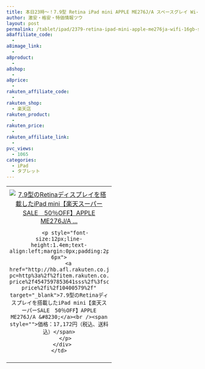 ```yaml
---
title: 本日23時～！7.9型 Retina iPad mini APPLE ME276J/A スペースグレイ Wi-Fiモデル 16GB 楽天スーパーSALE 50％OFF激安特価17,172円！送料無料！
author: 激安・格安・特価情報ツウ
layout: post
permalink: /tablet/ipad/2379-retina-ipad-mini-apple-me276ja-wifi-16gb-sale-50off17172.html
a8affiliate_code:
  - 
a8image_link:
  - 
a8product:
  - 
a8shop:
  - 
a8price:
  - 
rakuten_affiliate_code:
  - 
rakuten_shop:
  - 楽天店
rakuten_product:
  - 
rakuten_price:
  - 
rakuten_affiliate_link:
  - 
pvc_views:
  - 1065
categories:
  - iPad
  - タブレット
---
```

<table border="0" cellpadding="0" cellspacing="0">
  <tr>
    <td valign="top">
      <div style="border:1px none;margin:0px;padding:6px 0px;width:260px;text-align:center;float:left">
        <a href="http://hb.afl.rakuten.co.jp/hgc/0c732d0a.bc29f002.0c732d0b.d1950f69/?pc=http%3a%2f%2fitem.rakuten.co.jp%2fa-price%2f4547597853641sss%2f%3fscid%3daf_link_tbl&m=http%3a%2f%2fm.rakuten.co.jp%2fa-price%2fi%2f10400579%2f" target="_blank"><img src="http://hbb.afl.rakuten.co.jp/hgb/?pc=http%3a%2f%2fthumbnail.image.rakuten.co.jp%2f%400_mall%2fa-price%2fcabinet%2f2013%2fpicture07%2f4547597853641.jpg%3f_ex%3d240x240&m=http%3a%2f%2fthumbnail.image.rakuten.co.jp%2f%400_mall%2fa-price%2fcabinet%2f2013%2fpicture07%2f4547597853641.jpg" alt="7.9型のRetinaディスプレイを搭載したiPad mini【楽天スーパーSALE　50％OFF】APPLE ME276J/A ..." border="0" style="margin:0px;padding:0px" /></a> 
        
        <p style="font-size:12px;line-height:1.4em;text-align:left;margin:0px;padding:2px 6px">
          <a href="http://hb.afl.rakuten.co.jp/hgc/0c732d0a.bc29f002.0c732d0b.d1950f69/?pc=http%3a%2f%2fitem.rakuten.co.jp%2fa-price%2f4547597853641sss%2f%3fscid%3daf_link_tbl&m=http%3a%2f%2fm.rakuten.co.jp%2fa-price%2fi%2f10400579%2f" target="_blank">7.9型のRetinaディスプレイを搭載したiPad mini【楽天スーパーSALE　50％OFF】APPLE ME276J/A &#8230;</a><br /><span style="">価格：17,172円（税込、送料込）</span>
        </p>
      </div>
    </td>
  </tr>
</table>